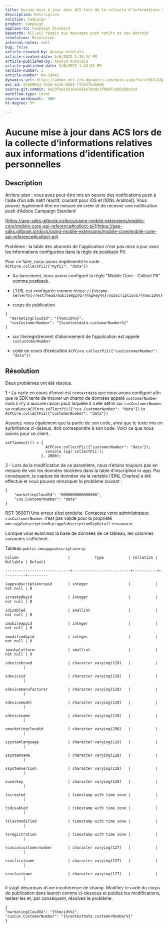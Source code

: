 ```yaml
---
title: Aucune mise à jour dans ACS lors de la collecte d’informations relatives aux informations d’identification personnelles
description: Description
solution: Campaign
product: Campaign
applies-to: Campaign Standard
keywords: KCS,pii réagit aux messages push natifs et ios Android
resolution: Resolution
internal-notes: null
bug: false
article-created-by: Ananya Kuthiala
article-created-date: 5/6/2022 1:35:14 PM
article-published-by: Ananya Kuthiala
article-published-date: 5/6/2022 1:43:52 PM
version-number: 2
article-number: KA-14941
dynamics-url: https://adobe-ent.crm.dynamics.com/main.aspx?forceUCI=1&pagetype=entityrecord&etn=knowledgearticle&id=f3b0bc5a-41cd-ec11-a7b5-0022480b639b
exl-id: d7e699a3-7619-4ca5-82b1-ffd54fb456b9
source-git-commit: 6a23faae10364181be7dedc2f408f2ad8d8be3c9
workflow-type: tm+mt
source-wordcount: '306'
ht-degree: 5%

---
```


# Aucune mise à jour dans ACS lors de la collecte d’informations relatives aux informations d’identification personnelles

## Description

Arrière-plan : vous avez peut-être mis en oeuvre des notifications push à l’aide d’un sdk natif réactif, courant pour iOS et [!DNL Android]. Vous pouvez également être en mesure de créer et de recevoir une notification push d’Adobe Campaign Standard

[https://aep-sdks.gitbook.io/docs/using-mobile-extensions/mobile-core/mobile-core-api-reference#collect-pii](https://aep-sdks.gitbook.io/docs/using-mobile-extensions/mobile-core/mobile-core-api-reference#collect-pii)


Problème : la table des abonnés de l&#39;application n&#39;est pas mise à jour avec les informations configurées dans la règle de postback PII.

Pour ce faire, nous avons implémenté le code . `ACPCore.collectPii({"myPii": "data"})`

- Au lancement, nous avons configuré la règle &quot;Mobile Core - Collect PII&quot; comme postback.

- L’URL est configurée comme `https://{%%camp-server%%}/rest/head/mobileAppV5/{%%pkey%%}/subscriptions/{%%mcid%%}`

- corps de publication

```
{
  "marketingCloudId": "{%%mcid%%}",
  "cusCustomerNumber": "{%contextdata.customerNumber%}"
}
```

- sur l’enregistrement d’abonnement de l’application est appelé `cusCustomerNumber`

- code en cours d’exécution `ACPCore.collectPii({"cusCustomerNumber": "data"})`


## Résolution


Deux problèmes ont été résolus.



1 - La carte en cours d’envoi est `contextdata` que nous avons configuré afin que le SDK tente de trouver un champ de données appelé `customerNumber` mais il n’y a aucune raison pour laquelle il a été défini sur `cusCustomerNumber` so replace `ACPCore.collectPii({"cus.CustomerNumber": "data"})` to `ACPCore.collectPii({"customerNumber": "data"})`

Assurez-vous également que la partie de son code, ainsi que le texte mis en surbrillance ci-dessus, doit correspondre à son code. Voici ce que nous avions pour ce client.

```
setTimeout(() = {
                  ACPCore.collectPii({"customerNumber": "data"});
                  console.log('collectPii');
                }, 2000);
```


2 - Lors de la modification de ce paramètre, nous n’étions toujours pas en mesure de voir les données stockées dans la table d’inscription in-app. Par conséquent, la capture de données via la variable [!DNL Charles] a été effectué et vous pouvez remarquer le problème suivant :

```
{
    "marketingCloudId": "0000000000000000",
    "cus.CustomerNumber": "data"
}
```

RST-360011 Une erreur s’est produite. Contactez votre administrateur.
`cusCustomerNumber` n’est pas valide pour la propriété `nms:appSubscriptionRcp:appSubscriptionRcpDetail` ressource.

Lorsque vous examinez la base de données de ce tableau, les colonnes suivantes s’affichent.



Tableau `public.nmsappsubscriptionrcp`

```
Column                      |           Type           | Collation | Nullable | Default

-----------------------------+--------------------------+-----------+----------+---------

iappsubscriptionrcpid       | integer                  |           | not null | 0

icreatedbyid                | integer                  |           | not null | 0

idisabled                   | smallint                 |           | not null | 0

imobileappid                | integer                  |           | not null | 0

imodifiedbyid               | integer                  |           | not null | 0

ipushplatform               | smallint                 |           | not null | 0

sdevicebrand                | character varying(128)   |           |          |

sdeviceid                   | character varying(128)   |           |          |

sdevicemanufacturer         | character varying(128)   |           |          |

sdevicemodel                | character varying(128)   |           |          |

sdevicename                 | character varying(128)   |           |          |

smarketingcloudid           | character varying(256)   |           |          |

ssystemlanguage             | character varying(128)   |           |          |

ssystemname                 | character varying(128)   |           |          |

ssystemversion              | character varying(128)   |           |          |

suserkey                    | character varying(128)   |           |          |

tscreated                   | timestamp with time zone |           |          |

tsdisabled                  | timestamp with time zone |           |          |

tslastmodified              | timestamp with time zone |           |          |

tsregistration              | timestamp with time zone |           |          |

scuscuscustomernumber       | character varying(127)   |           |          |

scusfirstname               | character varying(127)   |           |          |

scuslastname                | character varying(127)   |           |          |
```


Il s’agit désormais d’une incohérence de champ. Modifiez le code du corps de publication dans launch comme ci-dessous et publiez les modifications, testez-les et, par conséquent, résolvez le problème.

```
{
"marketingCloudId": "{%%mcid%%}",
"cusCus.CustomerNumber": "{%contextdata.customerNumber%}"
}
```
